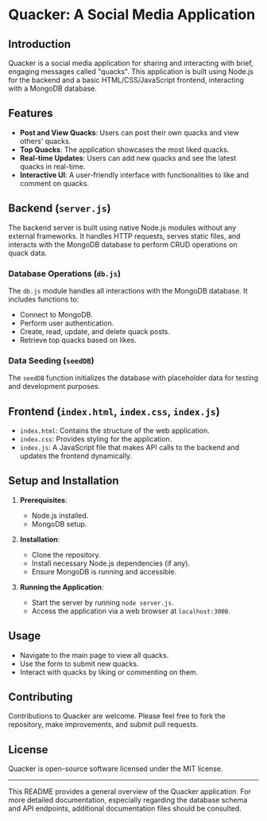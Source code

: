 # Quacker: A Social Media Application

## Introduction
Quacker is a social media application for sharing and interacting with brief, engaging messages called "quacks". This application is built using Node.js for the backend and a basic HTML/CSS/JavaScript frontend, interacting with a MongoDB database.

## Features
- **Post and View Quacks**: Users can post their own quacks and view others' quacks.
- **Top Quacks**: The application showcases the most liked quacks.
- **Real-time Updates**: Users can add new quacks and see the latest quacks in real-time.
- **Interactive UI**: A user-friendly interface with functionalities to like and comment on quacks.

## Backend (`server.js`)
The backend server is built using native Node.js modules without any external frameworks. It handles HTTP requests, serves static files, and interacts with the MongoDB database to perform CRUD operations on quack data.

### Database Operations (`db.js`)
The `db.js` module handles all interactions with the MongoDB database. It includes functions to:
- Connect to MongoDB.
- Perform user authentication.
- Create, read, update, and delete quack posts.
- Retrieve top quacks based on likes.

### Data Seeding (`seedDB`)
The `seedDB` function initializes the database with placeholder data for testing and development purposes.

## Frontend (`index.html`, `index.css`, `index.js`)
- `index.html`: Contains the structure of the web application.
- `index.css`: Provides styling for the application.
- `index.js`: A JavaScript file that makes API calls to the backend and updates the frontend dynamically.

## Setup and Installation
1. **Prerequisites**:
   - Node.js installed.
   - MongoDB setup.

2. **Installation**:
   - Clone the repository.
   - Install necessary Node.js dependencies (if any).
   - Ensure MongoDB is running and accessible.

3. **Running the Application**:
   - Start the server by running `node server.js`.
   - Access the application via a web browser at `localhost:3000`.

## Usage
- Navigate to the main page to view all quacks.
- Use the form to submit new quacks.
- Interact with quacks by liking or commenting on them.

## Contributing
Contributions to Quacker are welcome. Please feel free to fork the repository, make improvements, and submit pull requests.

## License
Quacker is open-source software licensed under the MIT license.

---

This README provides a general overview of the Quacker application. For more detailed documentation, especially regarding the database schema and API endpoints, additional documentation files should be consulted.
